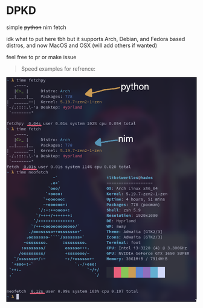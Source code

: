 # DPKD
simple ~~python~~ nim fetch

idk what to put here tbh but it supports Arch, Debian, and Fedora based distros, and now MacOS and OSX (will add others if wanted)

feel free to pr or make issue 

> Speed examples for refrence:

![alt text](https://github.com/iliketwertles/DPKD/blob/main/example.png?raw=true)
